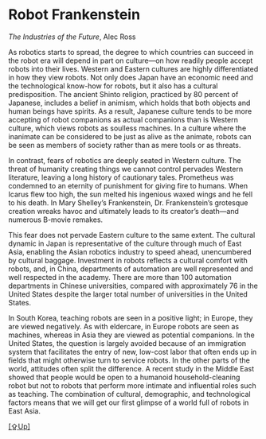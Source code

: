 # Robot Frankenstein

*The Industries of the Future*, Alec Ross

As robotics starts to spread, the degree to which countries can
succeed in the robot era will depend in part on culture—on how readily
people accept robots into their lives. Western and Eastern cultures
are highly differentiated in how they view robots. Not only does Japan
have an economic need and the technological know-how for robots, but
it also has a cultural predisposition. The ancient Shinto religion,
practiced by 80 percent of Japanese, includes a belief in animism,
which holds that both objects and human beings have spirits. As a
result, Japanese culture tends to be more accepting of robot
companions as actual companions than is Western culture, which views
robots as soulless machines. In a culture where the inanimate can be
considered to be just as alive as the animate, robots can be seen as
members of society rather than as mere tools or as threats.

<a name='west'>

In contrast, fears of robotics are deeply seated in Western
culture. The threat of humanity creating things we cannot control
pervades Western literature, leaving a long history of cautionary
tales. Prometheus was condemned to an eternity of punishment for
giving fire to humans. When Icarus flew too high, the sun melted his
ingenious waxed wings and he fell to his death. In Mary Shelley’s
Frankenstein, Dr. Frankenstein’s grotesque creation wreaks havoc and
ultimately leads to its creator’s death—and numerous B-movie remakes.

This fear does not pervade Eastern culture to the same extent. The
cultural dynamic in Japan is representative of the culture through
much of East Asia, enabling the Asian robotics industry to speed
ahead, unencumbered by cultural baggage. Investment in robots reflects
a cultural comfort with robots, and, in China, departments of
automation are well represented and well respected in the
academy. There are more than 100 automation departments in Chinese
universities, compared with approximately 76 in the United States
despite the larger total number of universities in the United States.

In South Korea, teaching robots are seen in a positive light; in
Europe, they are viewed negatively. As with eldercare, in Europe
robots are seen as machines, whereas in Asia they are viewed as
potential companions. In the United States, the question is largely
avoided because of an immigration system that facilitates the entry of
new, low-cost labor that often ends up in fields that might otherwise
turn to service robots. In the other parts of the world, attitudes
often split the difference. A recent study in the Middle East showed
that people would be open to a humanoid household-cleaning robot but
not to robots that perform more intimate and influential roles such as
teaching. The combination of cultural, demographic, and technological
factors means that we will get our first glimpse of a world full of
robots in East Asia.

[[⇪Up]](ai.md)

